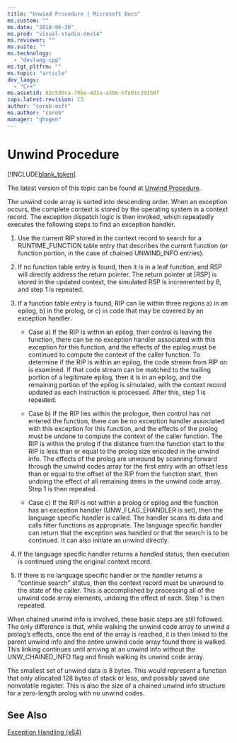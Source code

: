 ```yaml
---
title: "Unwind Procedure | Microsoft Docs"
ms.custom: ""
ms.date: "2018-06-30"
ms.prod: "visual-studio-dev14"
ms.reviewer: ""
ms.suite: ""
ms.technology: 
  - "devlang-cpp"
ms.tgt_pltfrm: ""
ms.topic: "article"
dev_langs: 
  - "C++"
ms.assetid: 82c5d0ca-70be-4d1a-a306-bfe01c29159f
caps.latest.revision: 13
author: "corob-msft"
ms.author: "corob"
manager: "ghogen"
---
```

# Unwind Procedure
[!INCLUDE[blank_token](../includes/blank-token.md)]

The latest version of this topic can be found at [Unwind Procedure](https://docs.microsoft.com/cpp/build/unwind-procedure).  
  
  
The unwind code array is sorted into descending order. When an exception occurs, the complete context is stored by the operating system in a context record. The exception dispatch logic is then invoked, which repeatedly executes the following steps to find an exception handler.  
  
1.  Use the current RIP stored in the context record to search for a RUNTIME_FUNCTION table entry that describes the current function (or function portion, in the case of chained UNWIND_INFO entries).  
  
2.  If no function table entry is found, then it is in a leaf function, and RSP will directly address the return pointer. The return pointer at [RSP] is stored in the updated context, the simulated RSP is incremented by 8, and step 1 is repeated.  
  
3.  If a function table entry is found, RIP can lie within three regions a) in an epilog, b) in the prolog, or c) in code that may be covered by an exception handler.  
  
    -   Case a) If the RIP is within an epilog, then control is leaving the function, there can be no exception handler associated with this exception for this function, and the effects of the epilog must be continued to compute the context of the caller function. To determine if the RIP is within an epilog, the code stream from RIP on is examined. If that code stream can be matched to the trailing portion of a legitimate epilog, then it is in an epilog, and the remaining portion of the epilog is simulated, with the context record updated as each instruction is processed. After this, step 1 is repeated.  
  
    -   Case b) If the RIP lies within the prologue, then control has not entered the function, there can be no exception handler associated with this exception for this function, and the effects of the prolog must be undone to compute the context of the caller function. The RIP is within the prolog if the distance from the function start to the RIP is less than or equal to the prolog size encoded in the unwind info. The effects of the prolog are unwound by scanning forward through the unwind codes array for the first entry with an offset less than or equal to the offset of the RIP from the function start, then undoing the effect of all remaining items in the unwind code array. Step 1 is then repeated.  
  
    -   Case c) If the RIP is not within a prolog or epilog and the function has an exception handler (UNW_FLAG_EHANDLER is set), then the language specific handler is called. The handler scans its data and calls filter functions as appropriate. The language specific handler can return that the exception was handled or that the search is to be continued. It can also initiate an unwind directly.  
  
4.  If the language specific handler returns a handled status, then execution is continued using the original context record.  
  
5.  If there is no language specific handler or the handler returns a "continue search" status, then the context record must be unwound to the state of the caller. This is accomplished by processing all of the unwind code array elements, undoing the effect of each. Step 1 is then repeated.  
  
 When chained unwind info is involved, these basic steps are still followed. The only difference is that, while walking the unwind code array to unwind a prolog’s effects, once the end of the array is reached, it is then linked to the parent unwind info and the entire unwind code array found there is walked. This linking continues until arriving at an unwind info without the UNW_CHAINED_INFO flag and finish walking its unwind code array.  
  
 The smallest set of unwind data is 8 bytes. This would represent a function that only allocated 128 bytes of stack or less, and possibly saved one nonvolatile register. This is also the size of a chained unwind info structure for a zero-length prolog with no unwind codes.  
  
## See Also  
 [Exception Handling (x64)](../build/exception-handling-x64.md)

